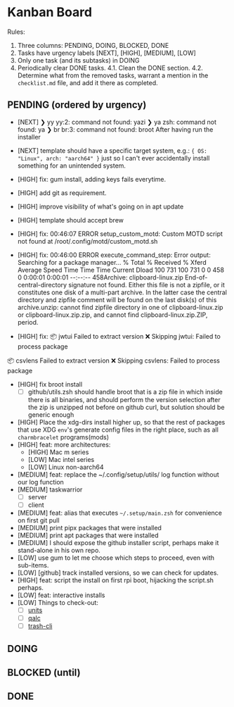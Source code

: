 # Kanban Board

Rules:
1. Three columns: PENDING, DOING, BLOCKED, DONE
2. Tasks have urgency labels [NEXT], [HIGH], [MEDIUM], [LOW]
3. Only one task (and its subtasks) in DOING
4. Periodically clear DONE tasks.
  4.1. Clean the DONE section.
  4.2. Determine what from the removed tasks, warrant a mention in the `checklist.md` file, and add it there as completed.

## PENDING (ordered by urgency)

- [NEXT] ❯ yy
yy:2: command not found: yazi
❯ ya
zsh: command not found: ya
❯ br
br:3: command not found: broot
After having run the installer

- [NEXT] template should have a specific target system, e.g.: `{ OS: "Linux", arch: "aarch64" }` just so I can't ever accidentally install something for an unintended system.
- [HIGH] fix: gum install, adding keys fails everytime.
- [HIGH] add git as requirement.
- [HIGH] improve visibility of what's going on in apt update
- [HIGH] template should accept brew
- [HIGH] fix: 00:46:07 ERROR setup_custom_motd: Custom MOTD script not found at /root/.config/motd/custom_motd.sh
- [HIGH] fix: 00:46:00 ERROR execute_command_step: Error output: Searching for a package manager...  % Total    % Received % Xferd  Average Speed   Time    Time     Time  Current                                 Dload  100   731  100   731    0     0    458      0  0:00:01  0:00:01 --:--:--   458Archive:  clipboard-linux.zip  End-of-central-directory signature not found.  Either this file is not  a zipfile, or it constitutes one disk of a multi-part archive.  In the  latter case the central directory and zipfile comment will be found on  the last disk(s) of this archive.unzip:  cannot find zipfile directory in one of clipboard-linux.zip or        clipboard-linux.zip.zip, and cannot find clipboard-linux.zip.ZIP, period.

- [HIGH] fix: 📦 jwtui
Failed to extract version
❌ Skipping jwtui: Failed to process package

📦 csvlens
Failed to extract version
❌ Skipping csvlens: Failed to process package
- [HIGH] fix broot install
  - [ ] github/utils.zsh should handle broot that is a zip file in which inside there is all binaries, and should perform the version selection after the zip is unzipped not before on github curl, but solution should be generic enough
- [HIGH] Place the xdg-dirs install higher up, so that the rest of packages that use XDG `env`'s   generate config files in the right place, such as all `charmbracelet` programs(mods)
- [HIGH] feat: more architectures:
  - [HIGH] Mac m series
  - [LOW] Mac intel series
  - [LOW] Linux non-aarch64
- [MEDIUM] feat: replace the ~/.config/setup/utils/ log function without our log  function
- [MEDIUM] taskwarrior
  - [ ] server
  - [ ] client
- [MEDIUM] feat: alias that executes `~/.setup/main.zsh` for convenience on first git pull
- [MEDIUM] print pipx packages that were installed
- [MEDIUM] print apt packages that were installed
- [MEDIUM] I should expose the github installer script, perhaps make it stand-alone in his own repo.
- [LOW] use gum to let me choose which steps to proceed, even with sub-items.
- [LOW] [github] track installed versions, so we can check for updates.
- [HIGH] feat: script the install on first rpi boot, hijacking the script.sh perhaps.
- [LOW] feat: interactive installs
- [LOW] Things to check-out:
  - [ ] [units](https://www.gnu.org/software/units/)
  - [ ] [qalc](https://github.com/Qalculate/libqalculate)
  - [ ] [trash-cli](https://github.com/andreafrancia/trash-cli)

## DOING

## BLOCKED (until)

## DONE

